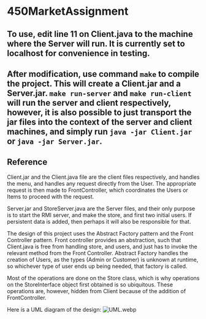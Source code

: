 # 450MarketAssignment
## To use, edit line 11 on Client.java to the machine where the Server will run. It is currently set to localhost for convenience in testing.
## After modification, use command `make` to compile the project. This will create a Client.jar and a Server.jar. `make run-server` and `make run-client` will run the server and client respectively, however, it is also possible to just transport the jar files into the context of the server and client machines, and simply run `java -jar Client.jar` or `java -jar Server.jar`.

## Reference
Client.jar and the Client.java file are the client files respectively, and handles the menu, and handles any request directly from the User. The appropriate request is then made to FrontController, which coordinates the Users or Items to proceed with the request.

Server.jar and StoreServer.java are the Server files, and their only purpose is to start the RMI server, and make the store, and first two initial users. If persistent data is added, then perhaps it will also be responsible for that.

The design of this project uses the Abstract Factory pattern and the Front Controller pattern. Front controller provides an abstraction, such that Client.java is free from handling store, and users, and just has to invoke the relevant method from the Front Controller. Abstract Factory handles the creation of Users, as the types (Admin or Customer) is unknown at runtime, so whichever type of user ends up being needed, that factory is called.

Most of the operations are done on the Store class, which is why operations on the StoreInterface object first obtained is so ubiquitous. These operations are, however, hidden from Client because of the addition of FrontController.

Here is a UML diagram of the design:
![UML.webp](https://raw.github.iu.edu/prajarub/450MarketAssignment/main/UML.webp?token=GHSAT0AAAAAAAAAU6M6SNYJVGDDJAUORR7IZLRA7GQ)